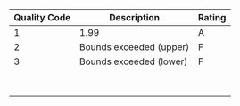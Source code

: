 | Quality Code | Description             | Rating |
| ------------ | ----------------------- | ------ |
| 1            | 1.99                    | A      |
| 2            | Bounds exceeded (upper) | F      |
| 3            | Bounds exceeded (lower) | F      |
|              |                         |        |
|              |                         |        |
|              |                         |        |
|              |                         |        |
|              |                         |        |
|              |                         |        |
|              |                         |        |
|              |                         |        |
